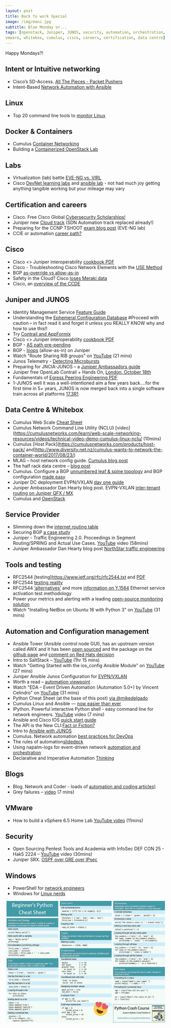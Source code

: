 ```yaml
---
layout: post
title: Back to work Special
image: /img/manc.jpg
subtitle: Blue Monday or...
tags: [openstack, Juniper, JUNOS, security, automation, orchestration, intent, linux, docker, containers, labs, eve-ng, 
vmware, whitebox, cumulus, cisco, careers, certification, data centre]
---
```

Happy Mondays?!

## Intent or Intuitive networking

* Cisco’s SD-Access. [All The Pieces - Packet Pushers](http://packetpushers.net/ciscos-sd-access-pieces/)
* Intent-Based [Network Automation with Ansible](http://jedelman.com/home/intent-based-network-automation-with-ansible/)


## Linux

* Top 20 command line tools to [monitor Linux](https://www.tecmint.com/command-line-tools-to-monitor-linux-performance/)


## Docker & Containers

* Cumulus [Container Networking](https://cumulusnetworks.com/learn/web-scale-networking-resources/validated-design-guides/Validated-Design-Guide-Container-Networking-Addressing-Routing-Domain/)
* Building a [Containerized OpenStack Lab](http://networkop.co.uk/blog/2017/09/08/os-lab-docker/)


## Labs

* Virtualization (lab) battle [EVE-NG vs. VIRL](https://www.802101.com/virtualization-battle-eve-ng-vs-virl/)
* Cisco [DevNet learning labs](https://learninglabs.cisco.com/) and [ansible lab](https://learninglabs.cisco.com/modules/sdx-ansible-intro) - not had much joy getting anything tangible working but your mileage may vary


## Certification and careers

* Cisco. Free Cisco Global [Cybersecurity Scholarships!](https://mkto.cisco.com/security-scholarship)
* Juniper new [Cloud track](https://www.juniper.net/uk/en/training/certification/news/2017/20170908-sdn-automation-track-replacement/) (SDN Automation track replaced already!)
* Preparing for the CCNP TSHOOT [exam blog post](https://www.lab-time.it/2017/09/04/preparing-for-the-ccnp-tshoot-exam/) (EVE-NG lab)
* CCIE or automation [career path?](https://networkerandcoder.wordpress.com/2017/07/25/ccie-vs-network-automation/)


## Cisco

* Cisco <> Juniper interoperability [cookbook PDF](http://networktest.com/jnpriop/cookbook.pdf)
* Cisco - Troubleshooting Cisco Network Elements with the [USE Method](https://www.packetmischief.ca/troubleshooting-cisco-network-elements-with-the-use-method/)
* BGP [as-override vs allow-as-in](https://ccieblog.co.uk/bgp/bgp-as-override-vs-allow-as-in)
* Safety in the Cloud? Cisco [loses Meraki data](https://www.theregister.co.uk/2017/08/06/cisco_meraki_data_loss/)
* Cisco, an [overview of the CCDE](https://zigbits.tech/zndp-010-an-overview-of-the-cisco-certified-design-expert-ccde-certification-with-jeremy-filliben/)


## Juniper and JUNOS

* Identity Management Service [Feature Guide](https://www.juniper.net/documentation/en_US/jims1.0.0/information-products/pathway-pages/feature-guide/jims-guide.html)
* Understanding the [Ephemeral Configuration Database](https://www.juniper.net/documentation/en_US/junos/topics/concept/ephemeral-configuration-database-overview.html) #Proceed with caution – in fact read it and forget it unless you REALLY KNOW why and how to use this!!
* Try [Contrail and AppFormix](http://www.juniper.net/us/en/cloud-software/trial/)
* Cisco <> Juniper interoperability [cookbook PDF](http://networktest.com/jnpriop/cookbook.pdf)
* BGP - [AS path pre-pending](https://orhanergun.net/2016/06/bgp-path-path-prepending/)
* BGP - [loops](http://www.juniper.net/documentation/en_US/junos11.4/topics/reference/configuration-statement/loops-edit-protocols-bgp-family.html) (allow-as-in) on Juniper
* Watch "Route Sharing RIB groups" on [YouTube](https://youtu.be/JT7rwWM8Yn8) (21 mins)
* Junos Telemetry - [Detecting Microbursts](http://forums.juniper.net/t5/Automation-Programmability/Junos-Telemetry-Detecting-Microbursts/ba-p/311225)
* Preparing for JNCIA-JUNOS – a [Juniper Ambassadors guide](http://puluka.com/home/networking/junos/preparing-for-jncia-junos/)
* Juniper free OpenLab Contrail + Hands On, [London. October 18th](https://learningportal.juniper.net/juniper/user_activity_schedule_info.aspx?id=139433&activity=7150)
* Fundamentals of [Egress Peering Engineering PDF](http://www.juniper.net/documentation/en_US/release-independent/solutions/information-products/pathway-pages/epe-fundamentals.pdf)
* 1-JUNOS well it was a well-intentioned aim a few years back....for the first time in 5+ years, JUNOS is now merged back into a single software train across all platforms [17.3R1](http://www.juniper.net/documentation/en_US/junos/information-products/topic-collections/release-notes/17.3/jd0e127.html)


## Data Centre & Whitebox

* Cumulus Web Scale [Cheat Sheet](http://go.cumulusnetworks.com/e/32472/rking-terminology-cheat-sheet-/94mndn/553030751)
* Cumulus Network Command Line Utility (NCLU) [video](https://cumulusnetworks.com/learn/web-scale-networking-resources/videos/technical-video-demo-cumulus-linux-nclu/ (10mins)
* Cumulus [Host Pack](https://cumulusnetworks.com/products/host-pack/ and]http://www.diversity.net.nz/cumulus-wants-to-network-the-container-world/2017/08/23/)
* MLAG – host network config guide. [Cumulus blog post](https://cumulusnetworks.com/blog/5-host-network-configurations-mlag/)
* The half rack data centre – [blog post](https://thenetworkstack.com/the-half-rack-datacenter/)
* Cumulus. Configure a BGP [unnumbered leaf & spine topology](http://codewerx.ca/2016/04/01/tutorial-configure-a-bgp-unnumbered-leaf-spine-topology-with-cumulus-vx-and-gns3/) and BGP configuration [made easy](http://blog.ipspace.net/2015/02/bgp-configuration-made-simple-with.html)
* Juniper DC deployment EVPN/VXLAN [day one guide](http://forums.juniper.net/t5/Day-One-Books/This-Week-Data-Center-Deployment-with-EVPN-VXLAN/ba-p/312164)
* Juniper Ambassador Dan Hearty blog post. EVPN-VXLAN [inter-tenant routing on Juniper QFX / MX](http://www.inetzero.com/qfxmxevpn/)
* Cumulus and [OpenStack](https://cumulusnetworks.com/blog/openstack-and-cumulus-linux/)


## Service Provider

* Slimming down the [internet routing table](https://www.redpill-linpro.com/sysadvent/2016/12/09/slimming-routing-table.html)
* Securing BGP [a case study](https://rule11.tech/securing-bgp-case-study/)
* Juniper - Traffic Engineering 2.0. Proceedings in Segment Routing/SPRING and Actual Use Cases. [YouTube](https://youtu.be/kMv3p2DX-TU) video  (58mins)
* Juniper Ambassador Dan Hearty blog post [NorthStar traffic engineering](https://danhearty.wordpress.com/2017/08/01/juniper-northstar-3-0-signal-traffic-engineered-mpls-lsps-between-te-domains/)


## Tools and testing

* RFC2544 [testing]https://www.ietf.org/rfc/rfc2544.txt and [PDF](https://startrinity.com/VoIP/Resources/sip321.pdf)
* RFC2544 [testing reality](http://www.exfo.com/corporate/blog/2013/still-testing-rfc-2544-really)
* RFC2544 [‘alternatives’](https://tools.ietf.org/html/rfc6815) and more [information on Y.1564](https://www.itu.int/rec/T-REC-Y.1564-201602-I/en) Ethernet service activation test methodology
* Power your metrics and alerting with a leading [open-source monitoring solution](https://prometheus.io/)
* Watch "Installing NetBox on Ubuntu 16 with Python 3" on [YouTube](https://youtu.be/hejOqzUcGZg) (31 mins)


## Automation and Configuration management

* Ansible Tower (Ansible control node GUI), has an upstream version called AWX and it has been [open sourced](https://www.jeffgeerling.com/blog/2017/ansible-open-sources-ansible-tower-awx) and the package on the [github page](https://github.com/ansible/awx) and [comment on Red Hats decision](http://www.diversity.net.nz/red-hat-does-the-right-thing-with-ansible/2017/09/07/)
* Intro to SaltStack – [YouTube](https://www.youtube.com/watch?v=hePo-hLtsPc) (1hr 15 mins)
* Watch "Getting Started with the ios_config Ansible Module" on [YouTube](https://youtu.be/WXLUgDmvHDI) (27 mins)
* Juniper Ansible Junos Configuration for [EVPN/VXLAN](https://github.com/JNPRAutomate/ansible-junos-evpn-vxlan/blob/master/README.md)
* Worth a read – [automation viewpoint](https://thenewstack.io/end-network-automation-know-feel-fine/)
* Watch "EDA – Event Driven Automation (Automation 5.0+) by Vincent Celindro" on [YouTube](https://youtu.be/CAAlj42ofi8) (31 mins)
* Python Cheat Sheet (at the base of this post) [via @mikedelgado](https://twitter.com/mikedelgado)
* Cumulus Linux and Ansible — [now easier than ever](https://cumulusnetworks.com/blog/cumulus-linux-ansible-now-easier-ever/)
* IPython. Powerful interactive Python shell - easy command line for network engineers. [YouTube](https://youtu.be/9msAkdBOzJY) video (7 mins)
* Ansible and Cisco IOS [quick start guide](https://www.ifconfig.it/hugo/post/2017-05-27-ansible-start/)
* The API is the New CLI:[Fact or Fiction?](https://chrisgrundemann.com/index.php/2017/api-new-cli-fact-fiction/)
* Intro to [Ansible with JUNOS](https://github.com/Juniper/Intro-to-Using-Ansible-with-Junos-OS/wiki#junos-os-and-ansible)
* Cumulus. Network automation [best practices for DevOps](https://cumulusnetworks.com/blog/network-automation-best-practices-devops/)
* The rules of automation[slidedeck](https://www.slideshare.net/JeremySchulman/the-rules-of-network-automation-interopnyc-2014)
* Using napalm-logs for event-driven network [automation and orchestration](https://napalm-automation.net/napalm-logs-released/)
* Declarative and Imperative Automation [Thinking](http://ipengineer.net/2017/09/declarative-and-imperative-automation-thinking/)


## Blogs

* Blog. Network and Coder - loads of [automation and coding articles)](https://networkerandcoder.wordpress.com/automation-step-by-step-series/)
* Grey failures – [video](https://rule11.tech/thoughts-grey-failures/) (7 mins)


## VMware

* How to build a vSphere 6.5 Home Lab [YouTube video](https://youtu.be/OsB0JML1qrQ) (11mins)


## Security

* Open Sourcing Pentest Tools and Academia with InfoSec DEF CON 25 - Hak5 2224 – [YouTube](https://youtu.be/q0y7Q9zksII) video (30mins)
* Juniper SRX. [OSPF over GRE over IPsec](https://jncie.eu/firefly-perimeter-ospf-over-gre-over-ipsec/)


## Windows

* PowerShell for [network engineers](https://github.com/1mrobas/PowerShell-for-Networking-Engineers-20170213)
* Windows for [Linux nerds](https://blog.jessfraz.com/post/windows-for-linux-nerds/)

![Python Cheat Sheet](/img/PythonCheatSheet.jpg)
